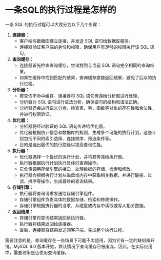 # 一条SQL的执行过程是怎样的

一条 SQL 的执行过程可以大致分为以下几个步骤：

1. **连接器：**
    - 客户端与数据库建立连接，并发送 SQL 语句给数据库服务。
    - 连接器验证客户端的身份和权限，确保用户有足够的权限执行该 SQL 语句。
2. **查询缓存：**
    - 连接器首先检查查询缓存，尝试找到与当前 SQL 语句完全相同的查询结果。
    - 如果在缓存中找到匹配的结果，查询缓存直接返回结果，避免了后续的执行过程。
3. **分析器：**
    - 若查询不命中缓存，连接器将 SQL 语句传递给分析器进行处理。
    - 分析器对 SQL 语句进行语法分析，确保语句的结构和语法正确。
    - 分析器还会进行语义分析，检查表、列、函数等对象的存在性和合法性，并进行权限验证。
4. **优化器：**
    - 分析器将经过验证的 SQL 语句传递给优化器。
    - 优化器根据统计信息和数据库的规则，生成多个可能的执行计划，这些计划包括不同的索引选择、连接顺序、筛选条件等。
    - 目的是选出最优的执行路径以提高查询性能。
5. **执行器：**
    - 优化器选择一个最优的执行计划，并将其传递给执行器。
    - 执行器根据执行计划执行具体的查询操作。
    - 它负责调用存储引擎的接口，处理数据的存储、检索和修改。
    - 执行器会根据执行计划从磁盘或内存中获取相关数据，并进行联接、过滤、排序等操作，生成最终的查询结果。
6. **存储引擎：**
    - 执行器将查询请求发送给存储引擎组件。
    - 存储引擎组件负责具体的数据存储、检索和修改操作。
    - 存储引擎根据执行器的请求，从磁盘或内存中读取或写入相关数据。
7. **返回结果：**
    - 存储引擎将查询结果返回给执行器。
    - 执行器将结果返回给连接器。
    - 最后，连接器将结果发送回客户端，完成整个执行过程。

需要注意的是，查询缓存在一些场景下可能不太适用，因为它有一定的缺陷和开销。MySQL 8.0 版本开始，默认情况下查询缓存已被废弃。因此，在实际应用中，需要权衡是否使用查询缓存。
